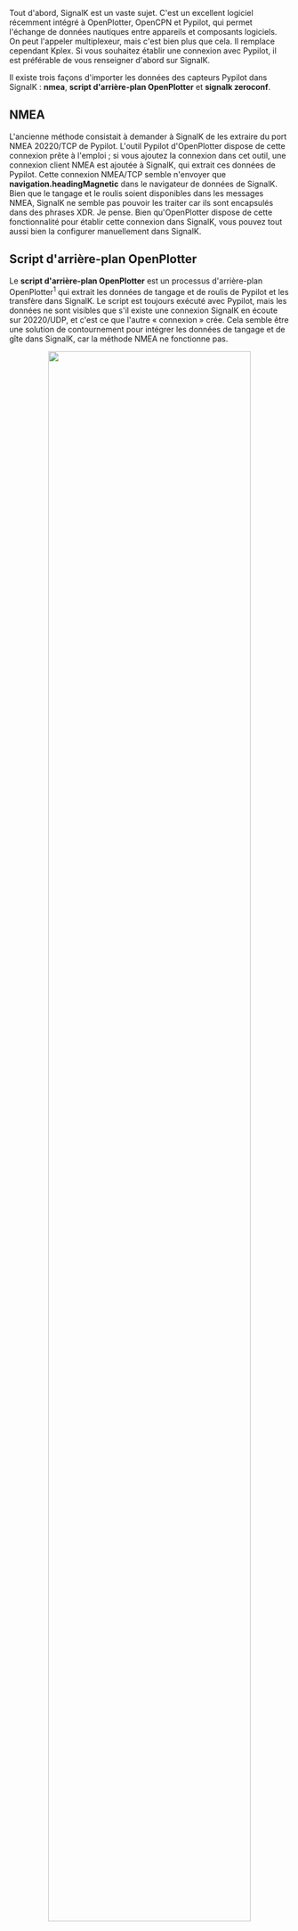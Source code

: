 Tout d'abord, SignalK est un vaste sujet. C'est un excellent logiciel récemment intégré à OpenPlotter, OpenCPN et Pypilot, qui permet l'échange de données nautiques entre appareils et composants logiciels. On peut l'appeler multiplexeur, mais c'est bien plus que cela. Il remplace cependant Kplex. Si vous souhaitez établir une connexion avec Pypilot, il est préférable de vous renseigner d'abord sur SignalK.

Il existe trois façons d'importer les données des capteurs Pypilot dans SignalK : **nmea**, **script d'arrière-plan OpenPlotter** et **signalk zeroconf**.

## NMEA
L'ancienne méthode consistait à demander à SignalK de les extraire du port NMEA 20220/TCP de Pypilot. L'outil Pypilot d'OpenPlotter dispose de cette connexion prête à l'emploi ; si vous ajoutez la connexion dans cet outil, une connexion client NMEA est ajoutée à SignalK, qui extrait ces données de Pypilot. Cette connexion NMEA/TCP semble n'envoyer que **navigation.headingMagnetic** dans le navigateur de données de SignalK. Bien que le tangage et le roulis soient disponibles dans les messages NMEA, SignalK ne semble pas pouvoir les traiter car ils sont encapsulés dans des phrases XDR. Je pense. Bien qu'OpenPlotter dispose de cette fonctionnalité pour établir cette connexion dans SignalK, vous pouvez tout aussi bien la configurer manuellement dans SignalK.

## Script d'arrière-plan OpenPlotter
Le **script d'arrière-plan OpenPlotter** est un processus d'arrière-plan OpenPlotter<sup>1</sup> qui extrait les données de tangage et de roulis de Pypilot et les transfère dans SignalK. Le script est toujours exécuté avec Pypilot, mais les données ne sont visibles que s'il existe une connexion SignalK en écoute sur 20220/UDP, et c'est ce que l'autre « connexion » crée. Cela semble être une solution de contournement pour intégrer les données de tangage et de gîte dans SignalK, car la méthode NMEA ne fonctionne pas.

<p align="center"><img width="85%" src="https://user-images.githubusercontent.com/17980560/111814295-980a6c00-88da-11eb-8117-e65e2c1cde07.png"></p>

Le script openplotter a une fonction différente lorsque vous activez le mode « compas seul » de Pypilot. Dans ce mode, seul le processus boatimu est exécuté, ce qui signifie qu'aucun processus Pypilot ne gère le trafic NMEA sur 20220/TCP. Dans ce cas, le script openplotter ajoute navigation.headingMagnetic, ce qui lui permet de prendre tout son sens.

<p align="center"><img width="70%" src="https://user-images.githubusercontent.com/17980560/111814758-25e65700-88db-11eb-8168-cc852f00bc64.png"></p>

Les données provenant du script d'arrière-plan d'OpenPlotter s'identifient à la source « OpenPlotter.I2C.pypilot ». Si vous la voyez dans le navigateur de données Signalk, vous savez d'où elle provient :

<p align="center"><img src="https://user-images.githubusercontent.com/17980560/111815225-b6bd3280-88db-11eb-9e79-d048f1441863.png"></p>

## Signalk zeroconf
La méthode **moderne** pour connecter Pypilot à Signalk consiste à connecter Pypilot à Signalk. Cette méthode, introduite en mars 2020 (v0.21), nécessite une version récente de Pypilot ; les tests ont été réalisés avec la v0.24. D'un point de vue technique, cette méthode est excellente : il n'y a pas d'envois incessants de messages NMEA vers le monde entier ; il n'y a qu'un seul stockage opérationnel de données nautiques, et en tant que client, vous vous abonnez aux mises à jour des données dont vous avez besoin.

Cette connexion Signalk fonctionne sans configuration : Pypilot trouve le serveur Signalk tout seul en émettant une « requête de découverte de service » sur le réseau. Un agent (nous y reviendrons) répond à Pypilot avec l'adresse de Signalk, puis Pypilot se connecte à Signalk à cette adresse. Pypilot émet ensuite une demande d'accès à Signalk, et lorsque vous approuvez cette demande manuellement dans Signalk, une connexion permanente est établie.

Cela nécessite la configuration de certains éléments, qui ne sont pas présents par défaut.

Sur openplotter, vous devez installer quelques paquets :
```
sudo pip3 install zeroconf
sudo apt install python3-zeroconf python3-websocket
```
Comment le savez-vous ? Si vous exécutez pypilot à l'invite et lisez le résultat ligne par ligne, il est présent. C'est la seule façon de résoudre ce type de problème.

Au démarrage de pypilot, vous constaterez qu'il est capable d'envoyer une requête de service pour signalk :
```
signalk zeroconf service add myrouter._http._tcp.local. _http._tcp.local.
```
Si personne ne répond à cette requête de service, rien ne se passe. L'agent qui devrait répondre est un **serveur mdns** : « découverte de service DNS multicast ». Ce service n'est normalement pas disponible sur votre réseau, mais il est fourni par SignalK si vous avez coché Serveur->Paramètres->mdns. N'oubliez pas que vous devez redémarrer le serveur SignalK pour cela.

<p align="center"><img width="60%" src="https://user-images.githubusercontent.com/17980560/111764644-b5701380-88a3-11eb-96df-c2c02ef447ad.png"></p>

Avec mdns activé, votre serveur Pypilot trouvera SignalK :
```
serveur SignalK trouvé 10.10.10.1:3000
```
Lorsque pypilot se connecte à signalk (via le service Web à 3000/signalk), il se trouve non autorisé et publie donc une demande d'accès (requestId). Sonde de signal... 10.10.10.1:3000
Signalk détecté : ws://10.10.10.1:3000/signalk/v1/stream?subscribe=none
Signalk n'a pas réussi à se connecter. État de la poignée de main : 401 Non autorisé.
Signalk post {'state': 'PENDING', 'requestId': '384b3471-9e76-401c-a663-c84f2fc30cad', 'statusCode': 202, 'href': '/signalk/v1/requests/384b3471-9e76-401c-a663-c84f2fc30cad', 'ip': '::ffff:10.10.10.1'}
URL d'accès à la requête de signalk http://10.10.10.1:3000/signalk/v1/requests/384b3471-9e76-401c-a663-c84f2fc30cad
signalk vérifie si le jeton est prêt http://10.10.10.1:3000/signalk/v1/requests/384b3471-9e76-401c-a663-c84f2fc30cad {'state': 'PENDING', 'requestId': '384b3471-9e76-401c-a663-c84f2fc30cad', 'statusCode': 202, 'href': '/signalk/v1/requests/384b3471-9e76-401c-a663-c84f2fc30cad', 'ip': '::ffff:10.10.10.1'}
```
Dans signalK, cette demande d'accès apparaît dans le menu Sécurité. Lors de l'approbation, définissez les autorisations sur Lecture/Écriture, sinon Pypilot ne pourra toujours pas écrire ses mesures dans signalk. Après une interrogation périodique (« vérifier si le jeton est prêt »), pypilot reçoit un jeton de sécurité et peut établir la connexion :
```
signalk received token eyJhbGciOiJIUzI1NiIsInR5cCI6IkpXVCJ9.eyJkZXZpY2UiOiJweXBpbG90LTg4NzQ2NDg3OTQ4IiwiaWF0IjoxNjE2MTQ2NTMzLCJleHAiOjE2NDc3MDQxMzN9.KSADIUWyEYKB9Go4_kltxidwb8fIj_u9EwI6mlyh_RI
signalk connected to ws://10.10.10.1:3000/signalk/v1/stream?subscribe=none
```
À partir de ce moment, vous trouverez également navigation.attitude dans votre navigateur de données signalk.

<p align="center"><img src="https://user-images.githubusercontent.com/17980560/111764181-3b3f8f00-88a3-11eb-9848-ae39297a0768.png"></p>

***

Cette connexion signalk initiée par Pypilot devrait pouvoir remplacer tous les échanges de données nautiques avec Pypilot : vous ne devriez plus avoir besoin d'envoyer des données NMEA de vent, de trace et de GPS à Pypilot. Lorsque cette connexion fonctionnera, le port 20220 sera obsolète.

En résumé, pour faire fonctionner Signalk Zeroconf :
* installer les paquets
* activer mdns
* approuver la demande d'accès, lecture-écriture

***
> <sup>1</sup> À des fins d'historique et d'exhaustivité, le script d'arrière-plan d'OpenPlotter se trouve dans `/usr/lib/python3/dist-packages/openplotterPypilot/openplotterPypilotRead.py` et s'exécute comme un service systemd nommé `openplotter-pypilot-read`. La version actuelle est incompatible avec la dernière version de Pypilot, mais cette dernière inclut le client Signalk Zeroconf.

***
[Étape 14 : Le contrôleur de moteur Pypilot >>> ](Étape-14-Le-contrôleur-de-moteur-Pypilot)

* Une erreur persiste dans le journal ; je n'ai pas encore déterminé son origine, mais cela ne semble pas avoir d'importance.
* Ceci pourrait être lié au problème connu : Pypilot se connecte à tout autre périphérique annoncé sur mdns. https://github.com/pypilot/pypilot/issues/89
```
Exception dans le thread zeroconf-ServiceBrowser__http._tcp.local._3028284512 :
Traceback (dernier appel le plus récent) :
Fichier « /usr/lib/python3.7/threading.py », ligne 917, dans _bootstrap_inner
self.run()
Fichier « /home/pi/.local/lib/python3.7/site-packages/zeroconf/__init__.py », ligne 1759, dans run
state_change=service_type_state_change[1],
Fichier « /home/pi/.local/lib/python3.7/site-packages/zeroconf/__init__.py », ligne 1513, dans fire
h(**kwargs)
Fichier « /home/pi/.local/lib/python3.7/site-packages/zeroconf/__init__.py », ligne 1611, dans on_change
listener.add_service(*args)
Fichier « /usr/local/lib/python3.7/dist-packages/pypilot-0.24-py3.7-linux-armv7l.egg/pypilot/signalk.py », ligne 123, dans add_service
si properties['swname'] == 'signalk-server' :
KeyError : 'swname'
```